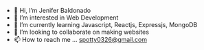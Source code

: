 - 👋 Hi, I’m Jenifer Baldonado
- 👀 I’m interested in Web Development
- 🌱 I’m currently learning Javascript, Reactjs, Expressjs, MongoDB
- 💞️ I’m looking to collaborate on making websites
- 📫 How to reach me ... spotty0326@gmail.com

<!---
JenBaldonado/JenBaldonado is a ✨ special ✨ repository because its `README.md` (this file) appears on your GitHub profile.
You can click the Preview link to take a look at your changes.
--->
